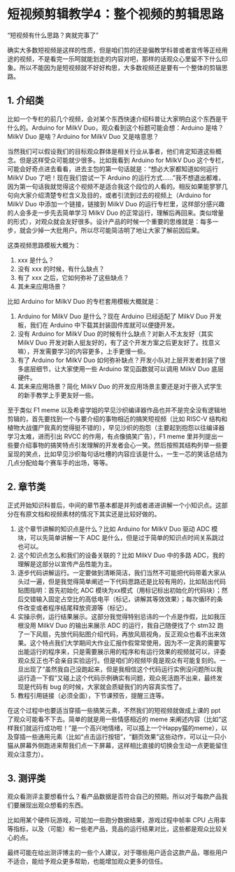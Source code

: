 # 短视频剪辑教学4：整个视频的剪辑思路

“短视频有什么思路？爽就完事了”

确实大多数短视频是这样的性质，但是咱们剪的还是偏教学科普或者宣传等正经用途的视频，不是看完一乐呵就能划走的内容对吧，那样的话观众心里留不下什么印象。所以不能因为是短视频就不好好构思，大多数视频还是要有一个整体的剪辑思路。

## 1. 介绍类

比如一个专栏的前几个视频，会对某个东西快速介绍科普让大家明白这个东西是干什么的。Arduino for MilkV Duo，观众看到这个标题可能会想：Arduino 是啥？MilkV Duo 是啥？Arduino for MilkV Duo 又是啥意思？

当然我们可以假设我们的目标观众群体是相关行业从事者，他们肯定知道这些概念。但是这样受众可能就少很多。比如我看到 Arduino for MilkV Duo 这个专栏，可能会好奇点进去看看，进去主包的第一句话就是：“想必大家都知道如何运行 MilkV Duo 了吧！现在我们尝试一下 Arduino 的运行方式……”我不想退出都难，因为第一句话我就觉得这个视频不是适合我这个段位的人看的。相反如果能寥寥几句向大家介绍清楚专栏含义及目的，或者引流到过去的视频上（Arduino for MilkV Duo 中添加一个链接，链接到 MilkV Duo 的运行专栏里，这样部分感兴趣的人会多走一步先去简单学习 MilkV Duo 的正常运行，理解后再回来。类似增量的形式），对观众就会友好很多。设计产品的时候一个重要的思维就是：每多一步，就会少掉一大批用户。所以尽可能简洁明了地让大家了解前因后果。

这类视频思路模板大概为：

1. xxx 是什么？
2. 没有 xxx 的时候，有什么缺点？
3. 有了 xxx 之后，它如何弥补了这些缺点？
4. 其未来应用场景？

比如 Arduino for MilkV Duo 的专栏套用模板大概就是：

1. Arduino for MilkV Duo 是什么？现在 Arduino 已经适配了 MilkV Duo 开发板，我们在 Arduino 中下载其封装固件库就可以便捷开发。
2. 没有 Arduino for MilkV Duo 的时候有什么缺点？对新人不太友好（其实 MilkV Duo 开发对新人挺友好的，有了这个开发方案之后更友好了。找意义嘛），开发需要学习的内容更多，上手更慢一些。
3. 有了 Arduino for MilkV Duo 如何弥补缺点？开发小队对上层开发者封装了很多底层细节，让大家使用一些 Arduino 常见函数就可以调用 MilkV Duo 底层硬件。
4. 其未来应用场景？简化 MilkV Duo 的开发应用场景主要还是对于嵌入式学生的新手教学上手更友好一些。

至于类似 F1 meme 以及希睿学姐的早见沙织编译器作品也并不是完全没有逻辑地剪辑的，首先要找到一个与要介绍的事物相近的搞笑短视频（比如 RISC-V 结构和植物大战僵尸我真的觉得挺不错的），早见沙织的抱怨（主要起到抱怨以往编译器学习太难，进而引出 RVCC 的作用，有点像搞笑广告），F1 meme 里并列提出一些要介绍事物的搞笑特点引发理解的开发者会心一笑。然后按照其结构列举一些要呈现的笑点，比如早见沙织每句话吐槽的内容应该是什么，一生一芯的笑话总结为几点分配给每个赛车手的出场，等等。

## 2. 章节类

正式开始知识科普后，中间的章节基本都是并列或者递进讲解一个小知识点。这部分在有原文档和视频素材的情况下其实还是比较好做的。

1. 这个章节讲解的知识点是什么？比如 Arduino for MilkV Duo 驱动 ADC 模块，可以先简单讲解一下 ADC 是什么，但是过于简单的知识点时间关系跳过也可以。
2. 这个知识点怎么和我们的设备关联的？比如 MilkV Duo 中的多路 ADC，我的理解是这部分以宣传产品性能为主。
3. 逐步代码讲解运行。一定要做到清晰简洁，我们当然不可能把代码带着大家从头过一遍，但是我觉得简单阐述一下代码思路还是比较有用的，比如贴出代码贴图指明：首先初始化 ADC 模块为xx模式（用标记标出初始化的代码块）；然后交错输入固定占空比的高低电平（标记，讲解其等效效果）；每次循环的条件改变或者程序结尾释放资源等（标记）。
4. 实操示例，运行结果展示。这部分我觉得特别忌讳的一个点是作假，比如我压根没用 MilkV Duo 的输出来展示 ADC 的运行，我自己随便找了个 stm32 跑了一下风扇，先放代码贴图介绍代码，再放风扇视角，反正观众也看不出来效果。这个特点我们大学期间大作业汇报作假常常使用，因为不一定真的需要写出能运行的程序来，只是需要展示用的程序和有运行效果的视频就可以，评委观众反正也不会亲自实验运行。但是咱们的视频毕竟是观众有可能复刻的。一旦出现了“虽然我自己没跑起来，但是我相信这个代码运行实例没问题所以我运行造一下假”又碰上这个代码示例确实有问题，观众死活跑不出来，最终发现是代码有 bug 的时候，大家就会质疑我们的内容真实性了。
5. 教程引用链接（必须全面），下节课预告，提醒三连等。

在这个过程中也要适当穿插一些搞笑元素，不然我们的短视频就做成上课的 ppt 了观众可能看不下去。简单的就是用一些情感相近的 meme 来阐述内容（比如“这样我们就运行成功啦！”是一个高兴地情绪，可以插上一个Happy猫的meme），以及穿插一些通用元素（比如“点击运行按钮”，“翻页效果”这些动作，可以让一只小猫从屏幕外侧跑进来帮我们点一下屏幕，这样相比直接的切换会生动一点更能留住观众注意力）。

## 3. 测评类

观众看测评主要想看什么？看产品数据是否符合自己的预期。所以对于每款产品我们要展现出观众想看的东西。

比如用某个硬件玩游戏，可能加一些跑分数据结果，游戏过程中帧率 CPU 占用率等指标，以及（可能）和一些老产品，竞品的运行结果对比，这些都是观众比较关心的点。

最终可能在给出测评博主的一些个人建议，对于哪些用户适合这款产品，哪些用户不适合，能给予观众更多帮助，也能增加观众更多的信任。
